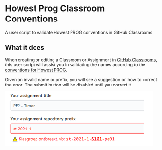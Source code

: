 # Howest Prog Classroom Conventions

A user script to validate Howest PROG conventions in GitHub Classrooms

## What it does

When creating or editing a Classroom or Assignment in [GitHub Classrooms](https://classroom.github.com/classrooms), this user script will assist you in validating the names according to the [conventions for Howest PROG](https://studenthowest.sharepoint.com/:b:/r/sites/staff/PROG/Curriculummateriaal/201920/00%20-%20GP%20-%20Graduaat%20Programmeren/GitHub%20Classroom%20-%20Handleiding.pdf?csf=1&e=9B3Vyf).

Given an invalid name or prefix, you will see a suggestion on how to correct the error. The submit button will be disabled until you correct it.

![Assignments screenshot](https://raw.githubusercontent.com/howest-gp/howest-user-scripts/master/classroom-conventions/screenshot-1.png "Assignment prefix validation")